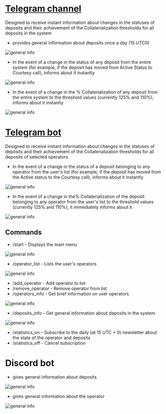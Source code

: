 # [Telegram channel](https://t.me/tbtcliquidationsinfo)

Designed to receive instant information about changes in the statuses of deposits and their achievement of the Collaterialization thresholds for all deposits in the system

- provides general information about deposits once a day (15 UTC0)

![general info](public/screenshot1.jpg)

- In the event of a change in the status of any deposit from the entire system (for example, if the deposit has moved from Active Status to Courtesy call), informs about it instantly

![general info](public/screenshot2.jpg)

- In the event of a change in the % Collaterialization of any deposit from the entire system to the threshold values (currently 125% and 110%), informs about it instantly

![general info](public/screenshot3.jpg)


# [Telegram bot](https://t.me/tBTC_Liquidationsbot)

Designed to receive instant information about changes in the statuses of deposits and their achievement of the Collaterialization thresholds for all deposits of selected operators

- In the event of a change in the status of a deposit belonging to any operator from the user's list (for example, if the deposit has moved from the Active status to the Courtesy call), informs about it instantly

![general info](public/screenshot4.jpg)

- In the event of a change in the% Collaterialization of the deposit belonging to any operator from the user's list to the threshold values (currently 125% and 110%), it immediately informs about it

![general info](public/screenshot5.jpg)

## Commands 

- /start - Displays the main menu

![general info](public/screenshot6.jpg)

- /operator_list - Lists the user's operators

![general info](public/screenshot7.jpg)

- /add_operator - Add operator to list
- /remove_operator - Remove operator from list
- /operators_info - Get brief information on user operators

![general info](public/screenshot8.jpg)

- /deposits_info - Get general information about deposits in the system

![general info](public/screenshot9.jpg)

- /statistics_on - Subscribe to the daily (at 15 UTC + 0) newsletter about the state of the operator and deposits
- /statistics_off - Cancel subscription

# Discord bot

- gives general information about deposits

![general info](public/screenshot10.jpg)

- gives general information about the operator 

![general info](public/screenshot11.jpg)